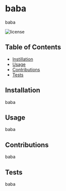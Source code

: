# baba
baba

![license](https://img.shields.io/badge/License-Academic_Free_License_v3-purple)

## Table of Contents

- [Instillation](#instillation)
- [Usage](#usage)
- [Contributions](#contributions)
- [Tests](#tests)

## Installation 

baba

## Usage 

baba

## Contributions 

baba

## Tests 

baba